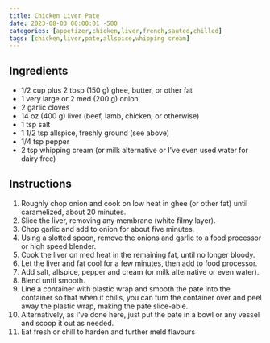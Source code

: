 ```yaml
---
title: Chicken Liver Pate
date: 2023-08-03 00:00:01 -500
categories: [appetizer,chicken,liver,french,sauted,chilled]
tags: [chicken,liver,pate,allspice,whipping cream]
---
```


## Ingredients

* 1/2 cup plus 2 tbsp (150 g) ghee, butter, or other fat
* 1 very large or 2 med (200 g) onion
* 2 garlic cloves
* 14 oz (400 g) liver (beef, lamb, chicken, or otherwise)
* 1 tsp salt
* 1 1/2 tsp allspice, freshly ground (see above)
* 1/4 tsp pepper
* 2 tsp whipping cream (or milk alternative or I've even used water for dairy free)

## Instructions

1. Roughly chop onion and cook on low heat in ghee (or other fat) until caramelized, about 20 minutes.
2. Slice the liver, removing any membrane (white filmy layer).
3. Chop garlic and add to onion for about five minutes.
4. Using a slotted spoon, remove the onions and garlic to a food processor or high speed blender.
5. Cook the liver on med heat in the remaining fat, until no longer bloody.
6. Let the liver and fat cool for a few minutes, then add to food processor.
7. Add salt, allspice, pepper and cream (or milk alternative or even water).
8. Blend until smooth.
9. Line a container with plastic wrap and smooth the pate into the container so that when it chills, you can turn the container over and peel away the plastic wrap, making the pate slice-able.
10. Alternatively, as I've done here, just put the pate in a bowl or any vessel and scoop it out as needed.
11. Eat fresh or chill to harden and further meld flavours
